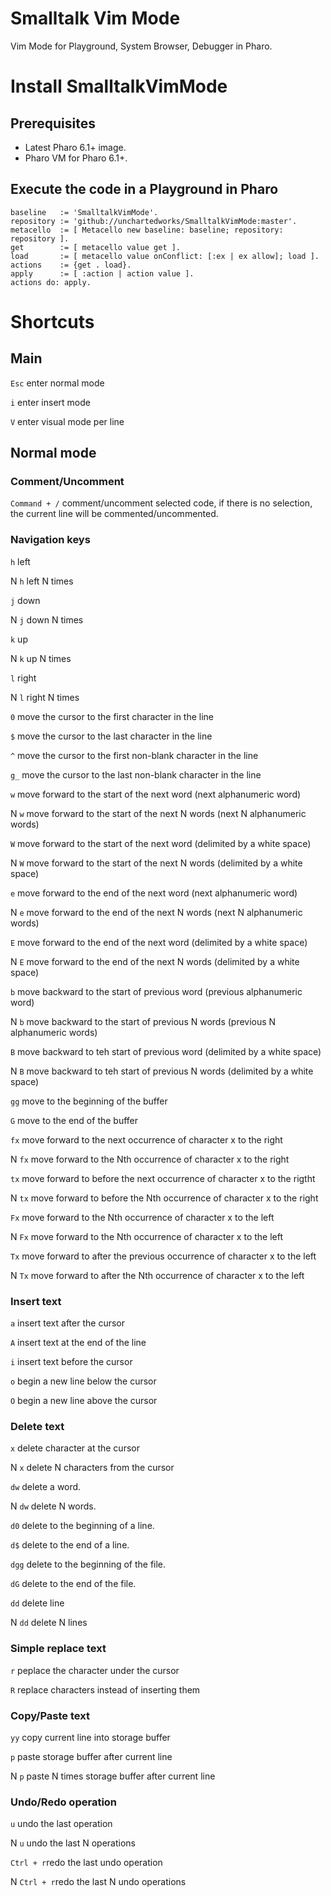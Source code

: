 # Smalltalk Vim Mode
Vim Mode for Playground, System Browser, Debugger in Pharo.

# Install SmalltalkVimMode
## Prerequisites
- Latest Pharo 6.1+ image.
- Pharo VM for Pharo 6.1+.

## Execute the code in a Playground in Pharo
```
baseline   := 'SmalltalkVimMode'.
repository := 'github://unchartedworks/SmalltalkVimMode:master'. 
metacello  := [ Metacello new baseline: baseline; repository: repository ].
get        := [ metacello value get ].
load       := [ metacello value onConflict: [:ex | ex allow]; load ].
actions    := {get . load}.
apply      := [ :action | action value ].
actions do: apply.
```

# Shortcuts
## Main
`Esc` enter normal mode

`i` enter insert mode

`V` enter visual mode per line

## Normal mode
### Comment/Uncomment
`Command + /` comment/uncomment selected code, if there is no selection, the current line will be commented/uncommented.

### Navigation keys
`h` left

N `h` left N times

`j` down

N `j` down N times

`k` up

N `k` up N times

`l` right

N `l` right N times

`0` move the cursor to the first character in the line

`$` move the cursor to the last character in the line

`^`	move the cursor to the first non-blank character in the line

`g_` move the cursor to the last non-blank character in the line

`w` move forward to the start of the next word (next alphanumeric word)

N `w` move forward to the start of the next N words (next N alphanumeric words)

`W` move forward to the start of the next word (delimited by a white space)

N `W` move forward to the start of the next N words (delimited by a white space)

`e` move forward to the end of the next word (next alphanumeric word)

N `e` move forward to the end of the next N words (next N alphanumeric words)

`E` move forward to the end of the next word (delimited by a white space)

N `E` move forward to the end of the next N words (delimited by a white space)

`b` move backward to the start of previous word (previous alphanumeric word)

N `b` move backward to the start of previous N words (previous N alphanumeric words)

`B` move backward to teh start of previous word (delimited by a white space)

N `B` move backward to teh start of previous N words (delimited by a white space)

`gg` move to the beginning of the buffer

`G` move to the end of the buffer

`fx` move forward to the next occurrence of character x to the right

N `fx` move forward to the Nth occurrence of character x to the right

`tx` move forward to before the next occurrence of character x to the rigtht

N `tx` move forward to before the Nth occurrence of character x to the right

`Fx` move forward to the Nth occurrence of character x to the left

N `Fx` move forward to the Nth occurrence of character x to the left

`Tx` move forward to after the previous occurrence of character x to the left

N `Tx` move forward to after the Nth occurrence of character x to the left

### Insert text
`a` insert text after the cursor

`A` insert text at the end of the line

`i` insert text before the cursor

`o` begin a new line below the cursor

`O` begin a new line above the cursor

### Delete text
`x` delete character at the cursor

N `x` delete N characters from the cursor

`dw` delete a word.

N `dw` delete N words.

`d0` delete to the beginning of a line.

`d$` delete to the end of a line.

`dgg` delete to the beginning of the file.

`dG` delete to the end of the file.

`dd` delete line

N `dd` delete N lines

### Simple replace text
`r` peplace the character under the cursor

`R` replace characters instead of inserting them

### Copy/Paste text
`yy` copy current line into storage buffer

`p` paste storage buffer after current line

N `p` paste N times storage buffer after current line

### Undo/Redo operation
`u` undo the last operation

N `u` undo the last N operations

`Ctrl + r`redo the last undo operation

N `Ctrl + r`redo the last N undo operations
